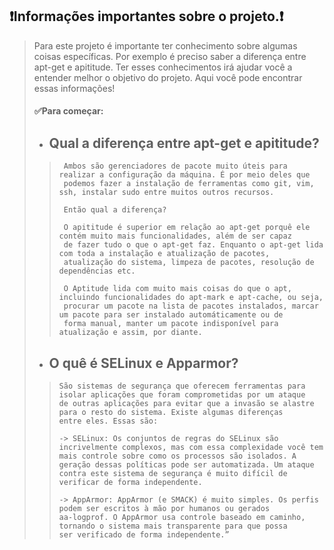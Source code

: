 ## :exclamation:Informações importantes sobre o projeto.:exclamation:

> Para este projeto é importante ter conhecimento sobre algumas coisas específicas. Por exemplo é preciso saber a diferença entre apt-get e apititude. Ter esses conhecimentos irá ajudar você a entender melhor o objetivo do projeto. Aqui você pode encontrar essas informações!
>
> #### :white_check_mark:Para começar:
>
> * ## Qual a diferença entre apt-get e apititude?
>>      Ambos são gerenciadores de pacote muito úteis para realizar a configuração da máquina. É por meio deles que
>>      podemos fazer a instalação de ferramentas como git, vim, ssh, instalar sudo entre muitos outros recursos.
>>      
>>      Então qual a diferença?
>>      
>>      O apititude é superior em relação ao apt-get porquê ele contém muito mais funcionalidades, além de ser capaz
>>      de fazer tudo o que o apt-get faz. Enquanto o apt-get lida com toda a instalação e atualização de pacotes,
>>      atualização do sistema, limpeza de pacotes, resolução de dependências etc. 
>>      
>>      O Aptitude lida com muito mais coisas do que o apt, incluindo funcionalidades do apt-mark e apt-cache, ou seja,
>>      procurar um pacote na lista de pacotes instalados, marcar um pacote para ser instalado automáticamente ou de 
>>      forma manual, manter um pacote indisponível para atualização e assim, por diante.
>
> * ## O quê é SELinux e Apparmor? 
> >     São sistemas de segurança que oferecem ferramentas para isolar aplicações que foram comprometidas por um ataque
> >     de outras aplicações para evitar que a invasão se alastre para o resto do sistema. Existe algumas diferenças
> >     entre eles. Essas são:
> >     
> >     -> SELinux: Os conjuntos de regras do SELinux são incrivelmente complexos, mas com essa complexidade você tem 
> >     mais controle sobre como os processos são isolados. A geração dessas políticas pode ser automatizada. Um ataque
> >     contra este sistema de segurança é muito difícil de verificar de forma independente.
> >     
> >     -> AppArmor: AppArmor (e SMACK) é muito simples. Os perfis podem ser escritos à mão por humanos ou gerados
> >     aa-logprof. O AppArmor usa controle baseado em caminho, tornando o sistema mais transparente para que possa
> >     ser verificado de forma independente.”
